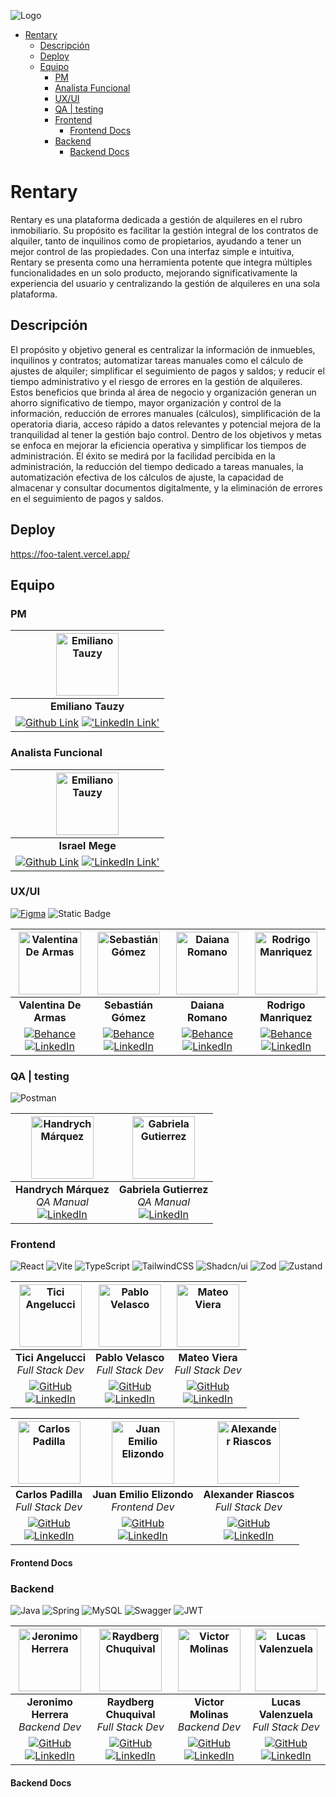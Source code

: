 ![Logo](https://media.discordapp.net/attachments/1357793365369819236/1368021024586858556/9.png?ex=6829d21c&is=6828809c&hm=2eb2625fbc457fdb52d0fe0cc154571126e528716d8408c84926760a69afd5d7&=&format=webp&quality=lossless&width=1712&height=856)


- [Rentary](#rentary)
  - [Descripción](#descripción)
  - [Deploy](#deploy)
  - [Equipo](#equipo)
    - [PM](#pm)
    - [Analista Funcional](#analista-funcional)
    - [UX/UI](#uxui)
    - [QA | testing](#qa--testing)
    - [Frontend](#frontend)
      - [Frontend Docs](#frontend-docs)
    - [Backend](#backend)
      - [Backend Docs](#backend-docs)


# Rentary
Rentary es una plataforma dedicada a gestión de alquileres en el rubro inmobiliario. Su propósito es facilitar la gestión integral de los contratos de alquiler, tanto de inquilinos como de propietarios, ayudando a tener un mejor control de las propiedades. 
Con una interfaz simple e intuitiva, Rentary se presenta como una herramienta potente que integra múltiples funcionalidades en un solo producto, mejorando significativamente la experiencia del usuario y centralizando la gestión de alquileres en una sola plataforma.

## Descripción

El propósito y objetivo general es centralizar la información de inmuebles, inquilinos y contratos; automatizar tareas manuales como el cálculo de ajustes de alquiler; simplificar el seguimiento de pagos y saldos; y reducir el tiempo administrativo y el riesgo de errores en la gestión de alquileres.
Estos beneficios que brinda al área de negocio y organización generan un ahorro significativo de tiempo, mayor organización y control de la información, reducción de errores manuales (cálculos), simplificación de la operatoria diaria, acceso rápido a datos relevantes y potencial mejora de la tranquilidad al tener la gestión bajo control.
Dentro de los objetivos y metas se enfoca en mejorar la eficiencia operativa y simplificar los tiempos de administración. El éxito se medirá por la facilidad percibida en la administración, la reducción del tiempo dedicado a tareas manuales, la automatización efectiva de los cálculos de ajuste, la capacidad de almacenar y consultar documentos digitalmente, y la eliminación de errores en el seguimiento de pagos y saldos.

## Deploy
https://foo-talent.vercel.app/

## Equipo

### PM

| <img src="https://avatars.githubusercontent.com/u/115730415?v=4" alt="Emiliano Tauzy" width="100" height="100" /> |
|:-:|
| **Emiliano Tauzy** |
|[![Github Link](https://img.shields.io/badge/github-%23121011.svg?&style=for-the-badge&logo=github&logoColor=white 'Github Link')](https://github.com/ETauzy) [!['LinkedIn Link'](https://img.shields.io/badge/linkedin%20-%230077B5.svg?&style=for-the-badge&logo=linkedin&logoColor=white 'LinkedIn Link')](https://www.linkedin.com/in/emiliano-tauzy/) |

### Analista Funcional

|<img src="https://media.licdn.com/dms/image/v2/D4E03AQHj2C9wn1yvyg/profile-displayphoto-shrink_800_800/profile-displayphoto-shrink_800_800/0/1689869403382?e=1751500800&v=beta&t=KctkJqE-a1K1PgA6Nw0ghcTe0j4ww8wST_NONRAfVJo" alt="Emiliano Tauzy" width="100" height="100" />|
|:-:|
| **Israel Mege** |
| [![Github Link](https://img.shields.io/badge/github-%23121011.svg?&style=for-the-badge&logo=github&logoColor=white 'Github Link')](https://github.com/Israel-Mege) [!['LinkedIn Link'](https://img.shields.io/badge/linkedin%20-%230077B5.svg?&style=for-the-badge&logo=linkedin&logoColor=white 'LinkedIn Link')](https://www.linkedin.com/in/israel-mege-98a03014b/) |

### UX/UI

[![Figma](https://img.shields.io/badge/figma-%23F24E1E.svg?style=for-the-badge&logo=figma&logoColor=white)](https://www.figma.com/design/0Hm17LSKgcmvRU88KWleov/FooTalent----Rentary?node-id=0-1&p=f&t=sy3aqUI3b4fbiJga-0) ![Static Badge](https://img.shields.io/badge/ux-tweak?style=for-the-badge&label=Tweak&labelColor=%23ffaf0f&color=%23ffaf0f&link=https%3A%2F%2Fwww.uxtweak.com%2F)



|<img src="https://media.licdn.com/dms/image/v2/D4D03AQHY7DLB8pepQg/profile-displayphoto-shrink_800_800/profile-displayphoto-shrink_800_800/0/1719027465917?e=1751500800&v=beta&t=0182GteP94xBUfAFIzN5kwfH2R7QvgUytf96uYeASlY" width="100" height="100" alt="Valentina De Armas">|<img src="https://media.licdn.com/dms/image/v2/D4D03AQEB1mmPXzqisA/profile-displayphoto-shrink_800_800/B4DZX82DxhGkAc-/0/1743703784985?e=1751500800&v=beta&t=IkeSPKx4OgqaYlR2MzON28r4SsvpX73pjABdPG09GOI" width="100" height="100" alt="Sebastián Gómez">|<img src="https://media.licdn.com/dms/image/v2/D4D03AQEDq0mTDEpjNQ/profile-displayphoto-shrink_800_800/profile-displayphoto-shrink_800_800/0/1675814382529?e=1751500800&v=beta&t=Hb_dEAZJXPrxJGAbarMt1Ap5YssfPkbiP6D6UQHmK-Y" width="100" height="100" alt="Daiana Romano">|<img src="https://media.licdn.com/dms/image/v2/D4E03AQGofiBqY9sCRQ/profile-displayphoto-shrink_800_800/profile-displayphoto-shrink_800_800/0/1720991341142?e=1752710400&v=beta&t=7HmntPf3a1eZ52lRVwGXSfgksFolfZXpcqocnqJm1BA" width="100" height="100" alt="Rodrigo Manriquez">|
| :--: | :--: | :--: | :--: |
|**Valentina De Armas**|**Sebastián Gómez**|**Daiana Romano**|**Rodrigo Manriquez**|
|[![Behance](https://img.shields.io/badge/Behance-1769FF?style=for-the-badge&logo=Behance&logoColor=white)](https://www.behance.net/valentinadearmas) [![LinkedIn](https://img.shields.io/badge/LinkedIn-0A66C2?style=for-the-badge&logo=LinkedIn&logoColor=white)](https://www.linkedin.com/in/valentina-de-armas) | [![Behance](https://img.shields.io/badge/Behance-1769FF?style=for-the-badge&logo=Behance&logoColor=white)](https://www.behance.net/sebasrgomez90) [![LinkedIn](https://img.shields.io/badge/LinkedIn-0A66C2?style=for-the-badge&logo=LinkedIn&logoColor=white)](https://www.linkedin.com/in/sebasr-gomez90/) |[![Behance](https://img.shields.io/badge/Behance-1769FF?style=for-the-badge&logo=Behance&logoColor=white)]() [![LinkedIn](https://img.shields.io/badge/LinkedIn-0A66C2?style=for-the-badge&logo=LinkedIn&logoColor=white)](https://www.linkedin.com/in/daianaromano/) | [![Behance](https://img.shields.io/badge/Behance-1769FF?style=for-the-badge&logo=Behance&logoColor=white)](https://www.behance.net/rodrigomanriqu7) [![LinkedIn](https://img.shields.io/badge/LinkedIn-0A66C2?style=for-the-badge&logo=LinkedIn&logoColor=white)](https://www.linkedin.com/in/romanriquez/) |


### QA | testing

![Postman](https://img.shields.io/badge/Postman-FF6C37?style=for-the-badge&logo=postman&logoColor=white)

|<img src="https://media.licdn.com/dms/image/v2/D4E35AQH3B7hb3UUnVw/profile-framedphoto-shrink_800_800/profile-framedphoto-shrink_800_800/0/1679417827951?e=1748109600&v=beta&t=5rREHlSfOZTugjcXzM-ToA9_gj5329h3nWEBsg1uQ5Q" width="100" height="100" alt="Handrych Márquez">|<img src="https://media.licdn.com/dms/image/v2/D4E03AQFBiePXwSDa0w/profile-displayphoto-shrink_800_800/B4EZaURM7vHMAc-/0/1746244260589?e=1752710400&v=beta&t=Hn-tIrDusab4fXrOkhnGOR9rpuJt_EyctIOLbmtpdf4" width="100" height="100" alt="Gabriela Gutierrez">|
|:--:|:--:|
|**Handrych Márquez**<br>*QA Manual*<br>[![LinkedIn](https://img.shields.io/badge/linkedin-%230077B5.svg?style=for-the-badge&logo=linkedin&logoColor=white)](https://www.linkedin.com/in/handrych-m%C3%A1rquez/)|**Gabriela Gutierrez**<br>*QA Manual*<br>[![LinkedIn](https://img.shields.io/badge/linkedin-%230077B5.svg?style=for-the-badge&logo=linkedin&logoColor=white)](https://www.linkedin.com/in/gabriela-gutierrez-376296250/)|

### Frontend

![React](https://img.shields.io/badge/react-%2320232a.svg?style=for-the-badge&logo=react&logoColor=%2361DAFB) ![Vite](https://img.shields.io/badge/vite-%23646CFF.svg?style=for-the-badge&logo=vite&logoColor=white) ![TypeScript](https://img.shields.io/badge/typescript-%23007ACC.svg?style=for-the-badge&logo=typescript&logoColor=white) ![TailwindCSS](https://img.shields.io/badge/tailwindcss-%2338B2AC.svg?style=for-the-badge&logo=tailwind-css&logoColor=white) ![Shadcn/ui](https://img.shields.io/badge/shadcn/ui-8A2BE2?style=for-the-badge&2F&logo=shadcnui&color=131316) ![Zod](https://img.shields.io/badge/zod-%233068b7.svg?style=for-the-badge&logo=zod&logoColor=white) ![Zustand](https://img.shields.io/badge/Zustand-000000?style=for-the-badge&logo=react)


|<img src="https://avatars.githubusercontent.com/u/55026753?v=4" width="100" height="100" alt="Tici Angelucci">|<img src="https://avatars.githubusercontent.com/u/119269816?s=400&u=887f6ab01a1fec45f04a77e08714a332f3678b85&v=4" width="100" height="100" alt="Pablo Velasco">|<img src="https://avatars.githubusercontent.com/u/74475447?v=4" width="100" height="100" alt="Mateo Viera">|
|:--:|:--:|:--:|
|**Tici Angelucci**<br>*Full Stack Dev*|**Pablo Velasco**<br>*Full Stack Dev*|**Mateo Viera**<br>*Full Stack Dev*|
|[![GitHub](https://img.shields.io/badge/github-%23121011.svg?style=for-the-badge&logo=github&logoColor=white)](https://github.com/ticiAngelucci)<br>[![LinkedIn](https://img.shields.io/badge/linkedin-%230077B5.svg?style=for-the-badge&logo=linkedin&logoColor=white)](https://www.linkedin.com/in/ticiana-angelucci-12098b23a/)|[![GitHub](https://img.shields.io/badge/github-%23121011.svg?style=for-the-badge&logo=github&logoColor=white)](https://github.com/Pablo-r-stack)<br>[![LinkedIn](https://img.shields.io/badge/linkedin-%230077B5.svg?style=for-the-badge&logo=linkedin&logoColor=white)](https://www.linkedin.com/in/pablo-r-velasco/)|[![GitHub](https://img.shields.io/badge/github-%23121011.svg?style=for-the-badge&logo=github&logoColor=white)](https://github.com/mateoviera)<br>[![LinkedIn](https://img.shields.io/badge/linkedin-%230077B5.svg?style=for-the-badge&logo=linkedin&logoColor=white)](https://www.linkedin.com/in/mateoviera/)|

|<img src="https://avatars.githubusercontent.com/u/101229982?v=4" width="100" height="100" alt="Carlos Padilla">|<img src="https://avatars.githubusercontent.com/u/106024573?v=4" width="100" height="100" alt="Juan Emilio Elizondo">|<img src="https://media.licdn.com/dms/image/v2/D5603AQGPG0Acb3JWFg/profile-displayphoto-shrink_800_800/profile-displayphoto-shrink_800_800/0/1731003773156?e=1751500800&v=beta&t=i1tsrU4Ebjmnh2k6Y8pkJGXXxyfg6xYY_7toO1cCdP0" width="100" height="100" alt="Alexander Riascos">|
|:--:|:--:|:--:|
|**Carlos Padilla**<br>*Full Stack Dev*|**Juan Emilio Elizondo**<br>*Frontend Dev*|**Alexander Riascos**<br>*Full Stack Dev*|
|[![GitHub](https://img.shields.io/badge/github-%23121011.svg?style=for-the-badge&logo=github&logoColor=white)](https://github.com/CarlosPad08)<br>[![LinkedIn](https://img.shields.io/badge/linkedin-%230077B5.svg?style=for-the-badge&logo=linkedin&logoColor=white)](https://www.linkedin.com/in/carlospadillamesa/)|[![GitHub](https://img.shields.io/badge/github-%23121011.svg?style=for-the-badge&logo=github&logoColor=white)](https://github.com/Juane2305)<br>[![LinkedIn](https://img.shields.io/badge/linkedin-%230077B5.svg?style=for-the-badge&logo=linkedin&logoColor=white)](https://www.linkedin.com/in/juan-emilio-elizondo/)|[![GitHub](https://img.shields.io/badge/github-%23121011.svg?style=for-the-badge&logo=github&logoColor=white)](https://github.com/X4Nn3R)<br>[![LinkedIn](https://img.shields.io/badge/linkedin-%230077B5.svg?style=for-the-badge&logo=linkedin&logoColor=white)](https://www.linkedin.com/in/alex-riascos/)|

#### Frontend Docs


### Backend

![Java](https://img.shields.io/badge/java-%23ED8B00.svg?style=for-the-badge&logo=openjdk&logoColor=white) ![Spring](https://img.shields.io/badge/spring-%236DB33F.svg?style=for-the-badge&logo=spring&logoColor=white) ![MySQL](https://img.shields.io/badge/mysql-4479A1.svg?style=for-the-badge&logo=mysql&logoColor=white) ![Swagger](https://img.shields.io/badge/-Swagger-%23Clojure?style=for-the-badge&logo=swagger&logoColor=white) ![JWT](https://img.shields.io/badge/JWT-black?style=for-the-badge&logo=JSON%20web%20tokens)

|<img src="https://avatars.githubusercontent.com/u/174382881?s=400&u=ad65a572a2893d76bb0ce01247a5fac787e2dec0&v=4" width="100" height="100" alt="Jeronimo Herrera">|<img src="https://avatars.githubusercontent.com/u/144204205?s=400&u=098fe0c3fdb6cce14a9c14187111396ed954c9a3&v=4" width="100" height="100" alt="Raydberg Chuquival">|<img src="https://avatars.githubusercontent.com/u/85854406?s=400&u=887f6ab01a1fec45f04a77e08714a332f3678b85&v=4" width="100" height="100" alt="Victor Molinas">|<img src="https://avatars.githubusercontent.com/u/166732351?v=4" width="100" height="100" alt="Lucas Valenzuela">|
|:-:|:-:|:-:|:-:|
|**Jeronimo Herrera**<br>*Backend Dev*|**Raydberg Chuquival**<br>*Full Stack Dev*|**Victor Molinas**<br>*Backend Dev*|**Lucas Valenzuela**<br>*Full Stack Dev*|
|[![GitHub](https://img.shields.io/badge/github-%23121011.svg?style=for-the-badge&logo=github&logoColor=white)](https://github.com/Jerozh)<br>[![LinkedIn](https://img.shields.io/badge/linkedin-%230077B5.svg?style=for-the-badge&logo=linkedin&logoColor=white)](https://www.linkedin.com/in/jeroh90/)|[![GitHub](https://img.shields.io/badge/github-%23121011.svg?style=for-the-badge&logo=github&logoColor=white)](https://github.com/Raydberg)<br>[![LinkedIn](https://img.shields.io/badge/linkedin-%230077B5.svg?style=for-the-badge&logo=linkedin&logoColor=white)](https://www.linkedin.com/in/raydbergchuquival)|[![GitHub](https://img.shields.io/badge/github-%23121011.svg?style=for-the-badge&logo=github&logoColor=white)](https://github.com/vmolinas)<br>[![LinkedIn](https://img.shields.io/badge/linkedin-%230077B5.svg?style=for-the-badge&logo=linkedin&logoColor=white)](https://www.linkedin.com/in/vmolinasg/)|[![GitHub](https://img.shields.io/badge/github-%23121011.svg?style=for-the-badge&logo=github&logoColor=white)](https://github.com/Lucascabj4710)<br>[![LinkedIn](https://img.shields.io/badge/linkedin-%230077B5.svg?style=for-the-badge&logo=linkedin&logoColor=white)](https://www.linkedin.com/in/lucas-martin-valenzuela-193470268/)|

#### Backend Docs
